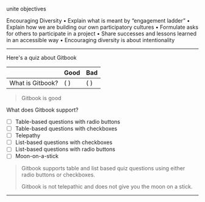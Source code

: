 unite objectives

Encouraging Diversity
    •    Explain what is meant by “engagement ladder”
    •    Explain how we are building our own participatory cultures
    •    Formulate asks for others to participate in a project
    •    Share successes and lessons learned in an accessible way
    •    Encouraging diversity is about intentionality
    
---

Here's a quiz about Gitbook

|                  | Good | Bad |
| ---------------- | ---- | --- |
| What is Gitbook? | ( )  | ( ) |

> Gitbook is good

What does Gitbook support?
- [ ] Table-based questions with radio buttons
- [ ] Table-based questions with checkboxes
- [ ] Telepathy
- [ ] List-based questions with checkboxes
- [ ] List-based questions with radio buttons
- [ ] Moon-on-a-stick

> Gitbook supports table and list based quiz questions using either radio buttons or checkboxes.
>
> Gitbook is not telepathic and does not give you the moon on a stick.

---